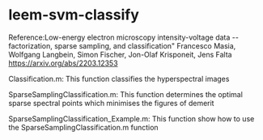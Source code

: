 # leem-svm-classify

Reference:Low-energy electron microscopy intensity-voltage data --
factorization, sparse sampling, and classification"
Francesco Masia, Wolfgang Langbein, Simon Fischer, Jon-Olaf Krisponeit, Jens Falta
https://arxiv.org/abs/2203.12353

Classification.m: This function classifies the hyperspectral images

SparseSamplingClassification.m: This function determines the optimal sparse spectral points which minimises the figures of demerit

SparseSamplingClassification_Example.m: This function show how to use the SparseSamplingClassification.m function
